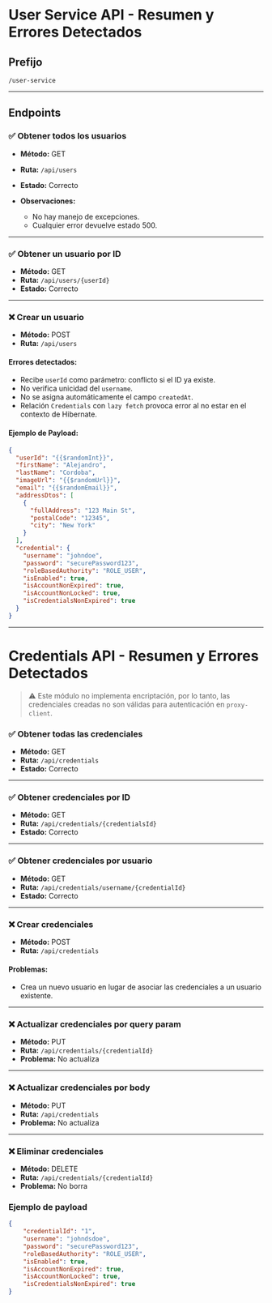 # User Service API - Resumen y Errores Detectados

## Prefijo

`/user-service`

---

## Endpoints

### ✅ Obtener todos los usuarios

* **Método:** GET
* **Ruta:** `/api/users`
* **Estado:** Correcto
* **Observaciones:**

  * No hay manejo de excepciones.
  * Cualquier error devuelve estado 500.

---

### ✅ Obtener un usuario por ID

* **Método:** GET
* **Ruta:** `/api/users/{userId}`
* **Estado:** Correcto

---

### ❌ Crear un usuario

* **Método:** POST
* **Ruta:** `/api/users`

#### Errores detectados:

* Recibe `userId` como parámetro: conflicto si el ID ya existe.
* No verifica unicidad del `username`.
* No se asigna automáticamente el campo `createdAt`.
* Relación `Credentials` con `lazy fetch` provoca error al no estar en el contexto de Hibernate.

#### Ejemplo de Payload:

```json
{
  "userId": "{{$randomInt}}",
  "firstName": "Alejandro",
  "lastName": "Cordoba",
  "imageUrl": "{{$randomUrl}}",
  "email": "{{$randomEmail}}",
  "addressDtos": [
    {
      "fullAddress": "123 Main St",
      "postalCode": "12345",
      "city": "New York"
    }
  ],
  "credential": {
    "username": "johndoe",
    "password": "securePassword123",
    "roleBasedAuthority": "ROLE_USER",
    "isEnabled": true,
    "isAccountNonExpired": true,
    "isAccountNonLocked": true,
    "isCredentialsNonExpired": true
  }
}
```

---

# Credentials API - Resumen y Errores Detectados

> ⚠️ Este módulo no implementa encriptación, por lo tanto, las credenciales creadas no son válidas para autenticación en `proxy-client`.

### ✅ Obtener todas las credenciales

* **Método:** GET
* **Ruta:** `/api/credentials`
* **Estado:** Correcto

---

### ✅ Obtener credenciales por ID

* **Método:** GET
* **Ruta:** `/api/credentials/{credentialsId}`
* **Estado:** Correcto

---

### ✅ Obtener credenciales por usuario

* **Método:** GET
* **Ruta:** `/api/credentials/username/{credentialId}`
* **Estado:** Correcto

---

### ❌ Crear credenciales

* **Método:** POST
* **Ruta:** `/api/credentials`

#### Problemas:

* Crea un nuevo usuario en lugar de asociar las credenciales a un usuario existente.

---

### ❌ Actualizar credenciales por query param

* **Método:** PUT
* **Ruta:** `/api/credentials/{credentialId}`
* **Problema:** No actualiza

---

### ❌ Actualizar credenciales por body

* **Método:** PUT
* **Ruta:** `/api/credentials`
* **Problema:** No actualiza

---

### ❌ Eliminar credenciales

* **Método:** DELETE
* **Ruta:** `/api/credentials/{credentialId}`
* **Problema:** No borra


### Ejemplo de payload

```json
{
    "credentialId": "1",
    "username": "johndsdoe",
    "password": "securePassword123",
    "roleBasedAuthority": "ROLE_USER",
    "isEnabled": true,
    "isAccountNonExpired": true,
    "isAccountNonLocked": true,
    "isCredentialsNonExpired": true
}
```

